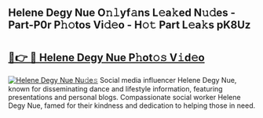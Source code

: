 ## Helene Degy Nue O𝚗𝚕yf𝚊ns L𝚎a𝚔ed N𝚞𝚍es - Part-P0r P𝚑𝚘tos Vi𝚍𝚎o - H𝚘𝚝 Part L𝚎a𝚔s pK8Uz

# <h2><a href="http://kf33ua0.oniu.top/?m=Helene+Degy+Nue">🔗👉 🔴 Helene Degy Nue P𝚑ot𝚘𝚜 V𝚒d𝚎o</a></h2>

[![Helene Degy Nue Nu𝚍e𝚜](https://i.imgur.com/0qMVB7G.gif)](http://kf33ua0.oniu.top/?m=Helene+Degy+Nue)
Social media influencer Helene Degy Nue, known for disseminating dance and lifestyle information, featuring presentations and personal blogs. Compassionate social worker Helene Degy Nue, famed for their kindness and dedication to helping those in need.  
